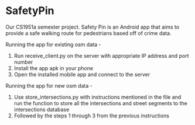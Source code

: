 # SafetyPin
Our CS1951a semester project.  Safety Pin is an Android app that aims to provide a safe walking route for pedestrians based off of crime data.

Running the app for existing osm data - 

1) Run receive_client.py on the server with appropriate IP address and port number
2) Install the app apk in your phone
3) Open the installed mobile app and connect to the server

Running the app for new osm data - 

1) Use store_intersections.py with instructions mentioned in the file and run the function to store all the intersections and street segments to the intersections database
2) Followed by the steps 1 through 3 from the previous instructions
